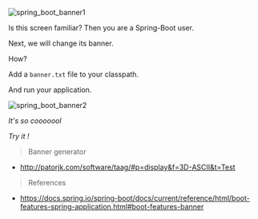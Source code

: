 ![spring_boot_banner1](https://cloud.githubusercontent.com/assets/6111081/25709405/d5a246d4-311b-11e7-8b9a-a5fc95138e3a.png)

Is this screen familiar? Then you are a Spring-Boot user.

Next, we will change its banner.

How?

Add a `banner.txt` file to your classpath.

And run your application.

![spring_boot_banner2](https://cloud.githubusercontent.com/assets/6111081/25709404/d59a9fb0-311b-11e7-9201-e826f16cf329.png)

_It's so cooooool_

_Try it !_

> Banner generator
* http://patorjk.com/software/taag/#p=display&f=3D-ASCII&t=Test

> References

* https://docs.spring.io/spring-boot/docs/current/reference/html/boot-features-spring-application.html#boot-features-banner
